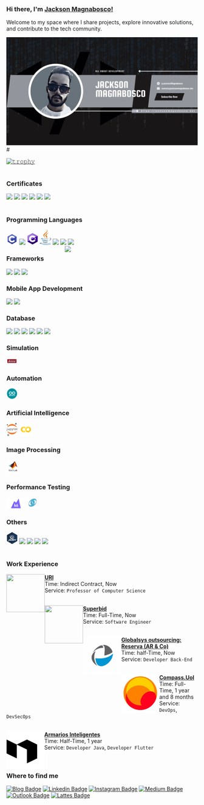 ### Hi there, I'm [Jackson Magnabosco!](https://jacksonmagnabosco.dev)

Welcome to my space where I share projects, explore innovative solutions, and contribute to the tech community.

<img src = "https://github.com/jacksonn455/jacksonn455.github.io/blob/master/assets/img/banner.png"> 
#

[![𝚝𝚛𝚘𝚙𝚑𝚢](https://github-profile-trophy.vercel.app/?username=jacksonn455&column=8&margin-w=15&margin-h=25&no-bg=true&no-frame=true&theme=juicyfresh)](https://github.com/jacksonn455)
#

### Certificates

<img src = 'https://www.cventures.com.br/wp-content/uploads/2022/10/wevo.png' width='60'/> <img src =
'https://allvectorlogo.com/img/2017/02/veracode-logo.png' width='60'/> <img src = 'https://ucarecdn.com/2e06cb12-854b-4024-89fd-0e8c0246e706/-/format/auto/-/preview/480x480/-/quality/lighter/Fundamentos-Na-Lei-Geral-De-Prote%C3%A7%C3%A3o-De-Dados---LGPDF.png' width='50'/> <img src = 'https://static.wixstatic.com/media/74bb6f_77877b211a674376b2f4ce706d563414~mv2.png/v1/fill/w_275,h_278,al_c,q_95,enc_auto/SFC%20-%20Scrum%20Fundamentals%20Certified.png' width='50'/> <img src = 'https://d1.awsstatic.com/training-and-certification/certification-badges/AWS-Certified-Cloud-Practitioner_badge.634f8a21af2e0e956ed8905a72366146ba22b74c.png' width='50'/> <img src = 'https://images.credly.com/size/680x680/images/27db49f3-8bae-4314-8a84-884935b569db/50_Oracle_Cloud_Infrastructure.png' width='50'/>
#

### Programming Languages

<img src = 'https://github.com/jacksonn455/jacksonn455/blob/master/c.png' width='30'/> <img src = 'https://github.com/MarikIshtar007/MarikIshtar007/blob/master/images/cpp.svg' width='30'/> <img src = 'https://github.com/jacksonn455/jacksonn455/blob/master/C_Sharp_logo.svg' width='30'/> <img src = 'https://github.com/jacksonn455/jacksonn455/blob/master/java.png' width='30'/> <img src = 'https://github.com/MarikIshtar007/MarikIshtar007/blob/master/images/python2.png' height='30'/> 
<img src = 'https://github.com/MarikIshtar007/MarikIshtar007/blob/master/images/js.svg' width='30'/> 
<img src = 'https://w7.pngwing.com/pngs/915/519/png-transparent-typescript-hd-logo-thumbnail.png' width='30'/> 
<img width="350" align="right" src="https://github-readme-stats.vercel.app/api/top-langs/?username=jacksonn455&langs_count=20"/>

### Frameworks
<img src = 'https://play-lh.googleusercontent.com/fHuiE_uOkIv95JBD8oZoOp_F7wRQtwZewenLfLFxTRddMIoXtEX9U6bIeOSComU_2Ds' width='30'/> <img src="https://docs.nestjs.com/assets/logo-small.svg" width='30'/> <img src="https://spring.io/img/logos/spring-initializr.svg" width='30'/>

### Mobile App Development
<img src = 'https://github.com/MarikIshtar007/MarikIshtar007/blob/master/images/flutter-logo.svg' width='30'/> <img src = 'https://www.staffworx.co.uk/wp-content/uploads/2020/12/kotlin-logo-3.jpg' width='50'/>

### Database
<img src = 'https://github.com/MarikIshtar007/MarikIshtar007/blob/master/images/sql.svg' width='30'/> <img src="https://www.pinpng.com/pngs/m/489-4895811_sql-server-logo-microsoft-png-ms-sql-server.png" data-original="https://www.pinpng.com/pngs/m/489-4895811_sql-server-logo-microsoft-png-ms-sql-server.png" width='30'/> <img src="https://cdn.icon-icons.com/icons2/2415/PNG/512/mongodb_plain_wordmark_logo_icon_146423.png" width='30'/> <img src="https://cdn.icon-icons.com/icons2/2415/PNG/512/couchdb_original_wordmark_logo_icon_146586.png" width='30'/> <img  src="https://sp-ao.shortpixel.ai/client/to_webp,q_glossy,ret_img,w_502,h_518/https://keytotech.com/wp-content/uploads/2019/05/firebase.png" width='30'/>
<img  src="https://m.media-amazon.com/images/I/41QodfboFdL.png" width='30'/>

### Simulation
<img src = 'https://github.com/jacksonn455/jacksonn455/blob/master/2020-10-15%2009_33_19-Window.png' width='30'/>

### Automation
<img src = 'https://github.com/jacksonn455/jacksonn455/blob/master/arduino.png' width='30'/>

### Artificial Intelligence
<img src = 'https://github.com/jacksonn455/jacksonn455/blob/master/jupyter.png' width='30'/> <img src = 'https://github.com/jacksonn455/jacksonn455/blob/master/colab.png' width='35'/>

### Image Processing
<img src = 'https://github.com/jacksonn455/jacksonn455/blob/master/matlab.png' width='35'/>

### Performance Testing
<img src = 'https://github.com/jacksonn455/jacksonn455/blob/master/k6logo.png' width='50'/> <img src = 'https://github.com/jacksonn455/jacksonn455/blob/master/load.png' width='30'/>
<br/>

### Others
<img src = 'https://github.com/jacksonn455/jacksonn455/blob/master/jquery.png' width='30'/> <img src = 'https://github.com/MarikIshtar007/MarikIshtar007/blob/master/images/bootstrap.svg' width='33'/> <img src = 'https://github.com/MarikIshtar007/MarikIshtar007/blob/master/images/git.svg' width='30'/>
<img src = 'https://github.com/MarikIshtar007/MarikIshtar007/blob/master/images/html.svg' width='30'/> <img src = 'https://github.com/MarikIshtar007/MarikIshtar007/blob/master/images/css.svg' width='30'/>
#

### Work Experience

[<img align="left" height="100px" width="101px" src="https://yt3.googleusercontent.com/ytc/AIdro_kMUxRc8x8SswtRuB6iOK03lU1SifsKESzusZPhAHQknQ=s176-c-k-c0x00ffffff-no-rj"/>](https://www.uricer.edu.br)

[**URI**](https://www.uricer.edu.br/) \
Time: Indirect Contract, Now \
Service: `Professor of Computer Science`\
<br>

[<img align="left" height="100px" width="101px" src="https://media-exp1.licdn.com/dms/image/C4E0BAQG7DWzhIkwkJg/company-logo_200_200/0/1604197108944?e=2147483647&v=beta&t=WqQgXeJlG-IM7AiQiI6rwhdnHwwD8dSFMOn_q8KIYxg"/>](https://www.superbid.net/)

[**Superbid**](https://www.superbid.net/) \
Time: Full-Time, Now \
Service: `Software Engineer`\
<br>

[<img align="left" height="100px" width="101px" src="https://github.com/jacksonn455/jacksonn455/blob/master/globalsys.png"/>](http://www.globalsys.com.br)

[**Globalsys outsourcing: Reserva (AR & Co)**](http://www.globalsys.com.br) \
Time: half-Time, Now \
Service: `Developer Back-End`\
<br>

[<img align="left" height="100px" width="100px" src="https://github.com/jacksonn455/jacksonn455/blob/master/compass.jpg"/>](https://compassouol.com/)

[**Compass.Uol**](https://compassouol.com/) \
Time: Full-Time, 1 year and 8 months \
Service: `DevOps`, `DevSecOps`\
<br>

[<img align="left" height="100px" width="100px" src="https://github.com/jacksonn455/jacksonn455/blob/master/logo-armarios-inteligentes.png"/>](http://www.armariosinteligentes.com.br)

[**Armarios Inteligentes**](http://www.armariosinteligentes.com.br) \
Time: Half-Time, 1 year \
Service: `Developer Java`, `Developer Flutter`\
<br>

#

<h3>Where to find me</h3>

[![Blog Badge](https://img.shields.io/badge/Blog-jacksonn455.github.io-black)](https://jacksonn455.github.io/)
[![Linkedin Badge](https://img.shields.io/badge/-LinkedIn-blue?style=flat-square&logo=Linkedin&logoColor=white&link=https://www.linkedin.com/in/jackson-felipe-magnabosco-b0a48798/)](https://www.linkedin.com/in/jackson-felipe-magnabosco-b0a48798/)
[![Instagram Badge](https://img.shields.io/badge/-Instagram-purple?style=flat-square&logo=Instagram&logoColor=white&link=https://www.instagram.com/jacksonn455/)](https://www.instagram.com/jacksonn455/)
[![Medium Badge](https://img.shields.io/badge/-Medium-black?style=flat-square&logo=Medium&logoColor=white&link=https://medium.com/@soichiro.jacson)](https://medium.com/@jacksonn455)
[![Outlook Badge](https://img.shields.io/badge/-jacksonmagnabosco%40hotmail.com-blue?style=flat-square&logo=Windows&logoColor=white&link=mailto:jacksonmagnabosco@hotmail.com)](mailto:jacksonmagnabosco@hotmail.com)
[![Lattes Badge](https://img.shields.io/badge/Lattes-blue?style=flat&logo=fas&logoColor=white&label=lattes.cnpq.br)](http://lattes.cnpq.br/4613856780210407)
